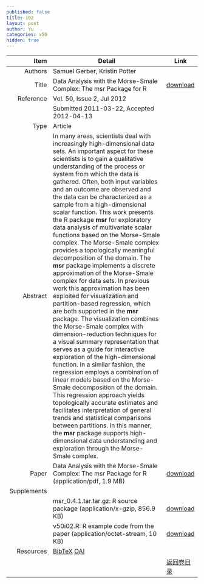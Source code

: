 ```yaml
---
published: false
title: i02
layout: post
author: Yu
categories: v50
hidden: true
---
```


| Item | Detail | Link |
|---:|---|---|
| Authors | Samuel Gerber, Kristin Potter| |
| Title |Data Analysis with the Morse-Smale Complex: The msr Package for R | [download](http://www.jstatsoft.org/v50/i02/paper) |
| Reference |Vol. 50, Issue 2, Jul 2012 | |
| | Submitted 2011-03-22, Accepted 2012-04-13| | 
| Type | Article| |
| Abstract | In many areas, scientists deal with increasingly high-dimensional data sets. An important aspect for these scientists is to gain a qualitative understanding of the process or system from which the data is gathered. Often, both input variables and an outcome are observed and the data can be characterized as a sample from a high-dimensional scalar function. This work presents the R package <b>msr</b> for exploratory data analysis of multivariate scalar functions based on the Morse-Smale complex. The Morse-Smale complex provides a topologically meaningful decomposition of the domain. The <b>msr</b> package implements a discrete approximation of the Morse-Smale complex for data sets. In previous work this approximation has been exploited for visualization and partition-based regression, which are both supported in the <b>msr</b> package. The visualization combines the Morse-Smale complex with dimension-reduction techniques for a visual summary representation that serves as a guide for interactive exploration of the high-dimensional function. In a similar fashion, the regression employs a combination of linear models based on the Morse-Smale decomposition of the domain. This regression approach yields topologically accurate estimates and facilitates interpretation of general trends and statistical comparisons between partitions. In this manner, the <b>msr</b> package supports high-dimensional data understanding and exploration through the Morse-Smale complex.| |
| Paper | Data Analysis with the Morse-Smale Complex: The msr Package for R  (application/pdf, 1.9 MB)| [download](http://www.jstatsoft.org/v50/i02/paper) |
| Supplements | | |
| |msr_0.4.1.tar.tar.gz: R source package  (application/x-gzip, 856.9 KB)|  [download](http://www.jstatsoft.org/v50/i02/supp/1) |
| |v50i02.R: R example code from the paper  (application/octet-stream, 10 KB)|  [download](http://www.jstatsoft.org/v50/i02/supp/2) |
| Resources | [BibTeX](http://www.jstatsoft.org/v50/i02/bibtex) [OAI](http://www.jstatsoft.org/oai?verb=GetRecord&identifier=oai.jstatsoft/v50/i02&prefix=oai_dc)| |
| |  | [返回卷目录]({{site.baseurl}}/volume/v50.html) |